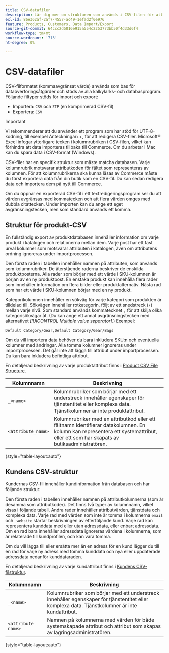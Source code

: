 ```yaml
---
title: CSV-datafiler
description: Lär dig mer om strukturen som används i CSV-filen för att stödja import och export av data.
exl-id: 86e362af-2af7-4557-ac49-1efad2f0e976
feature: Products, Customers, Data Import/Export
source-git-commit: 64ccc2d5016e915a554c2253773bb50f4d33d6f4
workflow-type: tm+mt
source-wordcount: '713'
ht-degree: 0%

---
```


# CSV-datafiler

CSV-filformatet (kommaavgränsat värde) används som bas för dataöverföringsåtgärder och stöds av alla kalkylarks- och databasprogram. Följande filtyper stöds för import och export:

- Importera: `CSV` och `ZIP` (en komprimerad CSV-fil)
- Exportera: `CSV`

>[!IMPORTANT]
>
>Vi rekommenderar att du använder ett program som har stöd för UTF-8-kodning, till exempel Anteckningar++, för att redigera CSV-filer. Microsoft® Excel infogar ytterligare tecken i kolumnrubriken i CSV-filen, vilket kan förhindra att data importeras tillbaka till Commerce. Om du arbetar i Mac kan du spara data i CSV-format (Windows).

CSV-filer har en specifik struktur som måste matcha databasen. Varje kolumnrubrik motsvarar attributkoden för fältet som representeras av kolumnen. För att kolumnrubrikerna ska kunna läsas av Commerce måste du först exportera data från din butik som en CSV-fil. Du kan sedan redigera data och importera dem på nytt till Commerce.

Om du öppnar en exporterad CSV-fil i ett textredigeringsprogram ser du att värden avgränsas med kommatecken och att flera värden omges med dubbla citattecken. Under importen kan du ange ett eget avgränsningstecken, men som standard används ett komma.

## Struktur för produkt-CSV

En fullständig export av produktdatabasen innehåller information om varje produkt i katalogen och relationerna mellan dem. Varje post har ett fast urval kolumner som motsvarar attributen i katalogen, även om attributens ordning ignoreras under importprocessen.

Den första raden i tabellen innehåller namnen på attributen, som används som kolumnrubriker. De återstående raderna beskriver de enskilda produktposterna. Alla rader som börjar med ett värde i SKU-kolumnen är början av en ny produktpost. En enstaka produkt kan innehålla flera rader som innehåller information om flera bilder eller produktalternativ. Nästa rad som har ett värde i SKU-kolumnen börjar med en ny produkt.

Kategorikolumnen innehåller en sökväg för varje kategori som produkten är tilldelad till. Sökvägen innehåller rotkategorin, följt av ett snedstreck (`/`) mellan varje nivå. Som standard används kommatecknet `,` för att skilja olika kategorisökvägar åt. (Du kan ange ett annat avgränsningstecken med alternativet _[!UICONTROL Multiple value separator]_.) Exempel:

`Default Category/Gear,Default Category/Gear/Bags`

Om du vill importera data behöver du bara inkludera SKU:n och eventuella kolumner med ändringar. Alla tomma kolumner ignoreras under importprocessen. Det går inte att lägga till attribut under importprocessen. Du kan bara inkludera befintliga attribut.

En detaljerad beskrivning av varje produktattribut finns i [Product CSV File Structure](data-attributes-product.md).

| Kolumnnamn | Beskrivning |
| ----------- | ----------- |
| `_<name>` | Kolumnrubriker som börjar med ett understreck innehåller egenskaper för tjänstentitet eller komplexa data. Tjänstkolumner är inte produktattribut. |
| `<attribute_name>` | Kolumnrubriker med en attributkod eller ett fältnamn identifierar datakolumnen. En kolumn kan representera ett systemattribut, eller ett som har skapats av butiksadministratören. |

{style="table-layout:auto"}

## Kundens CSV-struktur

Kundernas CSV-fil innehåller kundinformation från databasen och har följande struktur:

Den första raden i tabellen innehåller namnen på attributkolumnerna (som är desamma som attributkoder). Det finns två typer av kolumnnamn, vilket visas i följande tabell. Andra rader innehåller attributvärden, tjänstdata och komplexa data. Varje rad med värden som inte är tomma i kolumnerna `email` och `_website` startar beskrivningen av efterföljande kund. Varje rad kan representera kunddata med eller utan adressdata, eller enbart adressdata. Om en rad bara innehåller adressdata ignoreras värdena i kolumnerna, som är relaterade till kundprofilen, och kan vara tomma.

Om du vill lägga till eller ersätta mer än en adress för en kund lägger du till en rad för varje ny adress med tomma kunddata och nya eller uppdaterade adressdata nedanför kunddataraden.

En detaljerad beskrivning av varje kundattribut finns i [Kundens CSV-filstruktur](data-attributes-customer.md).

| Kolumnnamn | Beskrivning |
| ----------- | ----------- |
| `_<name>` | Kolumnrubriker som börjar med ett understreck innehåller egenskaper för tjänstentitet eller komplexa data. Tjänstkolumner är inte kundattribut. |
| `<attribute name>` | Namnen på kolumnerna med värden för både systemskapade attribut och attribut som skapas av lagringsadministratören. |

{style="table-layout:auto"}
